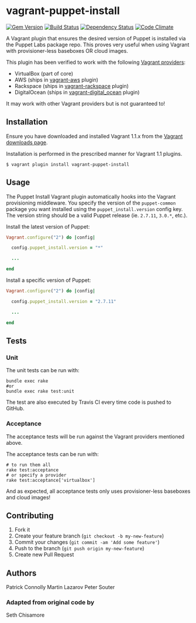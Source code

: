# vagrant-puppet-install

[![Gem Version](https://badge.fury.io/rb/vagrant-puppet-install.png)](http://badge.fury.io/rb/vagrant-puppet-install)
[![Build Status](https://travis-ci.org/patcon/vagrant-puppet-install.png?branch=master)](https://travis-ci.org/patcon/vagrant-puppet-install)
[![Dependency Status](https://gemnasium.com/patcon/vagrant-puppet-install.png)](https://gemnasium.com/patcon/vagrant-puppet-install)
[![Code Climate](https://codeclimate.com/github/patcon/vagrant-puppet-install.png)](https://codeclimate.com/github/patcon/vagrant-puppet-install)

A Vagrant plugin that ensures the desired version of Puppet is installed via the
Puppet Labs package repo. This proves very useful when using Vagrant
with provisioner-less baseboxes OR cloud images.

This plugin has been verified to work with the following
[Vagrant providers](http://docs.vagrantup.com/v2/providers/index.html):

* VirtualBox (part of core)
* AWS (ships in [vagrant-aws](https://github.com/mitchellh/vagrant-aws) plugin)
* Rackspace (ships in [vagrant-rackspace](https://github.com/mitchellh/vagrant-rackspace) plugin)
* DigitalOcean (ships in [vagrant-digital_ocean](https://github.com/smdahlen/vagrant-digitalocean) plugin)

It may work with other Vagrant providers but is not guaranteed to!

## Installation

Ensure you have downloaded and installed Vagrant 1.1.x from the
[Vagrant downloads page](http://downloads.vagrantup.com/).

Installation is performed in the prescribed manner for Vagrant 1.1 plugins.

```
$ vagrant plugin install vagrant-puppet-install
```

## Usage

The Puppet Install Vagrant plugin automatically hooks into the Vagrant provisioning
middleware. You specify the version of the `puppet-common` package you want
installed using the `puppet_install.version` config key. The version string
should be a valid Puppet release (ie. `2.7.11`, `3.0.*`, etc.).

Install the latest version of Puppet:

```ruby
Vagrant.configure("2") do |config|

  config.puppet_install.version = "*"

  ...

end
```

Install a specific version of Puppet:

```ruby
Vagrant.configure("2") do |config|

  config.puppet_install.version = "2.7.11"

  ...

end
```

## Tests

### Unit

The unit tests can be run with:

```
bundle exec rake
#or
bundle exec rake test:unit
```

The test are also executed by Travis CI every time code is pushed to GitHub.

### Acceptance

The acceptance tests will be run against the Vagrant providers mentioned above. 

The acceptance tests can be run with:

```
# to run them all 
rake test:acceptance
# or specify a provider
rake test:acceptance['virtualbox']
```

And as expected, all acceptance tests only uses provisioner-less baseboxes and
cloud images!

## Contributing

1. Fork it
2. Create your feature branch (`git checkout -b my-new-feature`)
3. Commit your changes (`git commit -am 'Add some feature'`)
4. Push to the branch (`git push origin my-new-feature`)
5. Create new Pull Request

## Authors

Patrick Connolly
Martin Lazarov
Peter Souter

### Adapted from original code by

Seth Chisamore